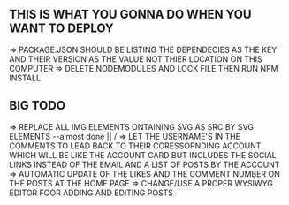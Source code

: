 ## THIS IS WHAT YOU GONNA DO WHEN YOU WANT TO DEPLOY

=> PACKAGE.JSON SHOULD BE LISTING THE DEPENDECIES AS THE KEY AND THEIR VERSION AS THE VALUE NOT THIER LOCATION ON THIS COMPUTER
=> DELETE NODEMODULES AND LOCK FILE THEN RUN NPM INSTALL

## BIG TODO

=> REPLACE ALL IMG ELEMENTS ONTAINING SVG AS SRC BY SVG ELEMENTS --almost done
||
\/
=> LET THE USERNAME'S IN THE COMMENTS TO LEAD BACK TO THEIR CORESSOPNDING ACCOUNT WHICH WILL BE LIKE THE ACCOUNT CARD
BUT INCLUDES THE SOCIAL LINKS INSTEAD OF THE EMAIL AND A LIST OF POSTS BY THE ACCOUNT
=> AUTOMATIC UPDATE OF THE LIKES AND THE COMMENT NUMBER ON THE POSTS AT THE HOME PAGE
=> CHANGE/USE A PROPER WYSIWYG EDITOR FOOR ADDING AND EDITING POSTS
